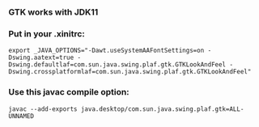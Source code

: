 
### GTK works with JDK11

### Put in your .xinitrc:
```
export _JAVA_OPTIONS="-Dawt.useSystemAAFontSettings=on -Dswing.aatext=true -Dswing.defaultlaf=com.sun.java.swing.plaf.gtk.GTKLookAndFeel -Dswing.crossplatformlaf=com.sun.java.swing.plaf.gtk.GTKLookAndFeel"
```

### Use this javac compile option:
```
javac --add-exports java.desktop/com.sun.java.swing.plaf.gtk=ALL-UNNAMED
```